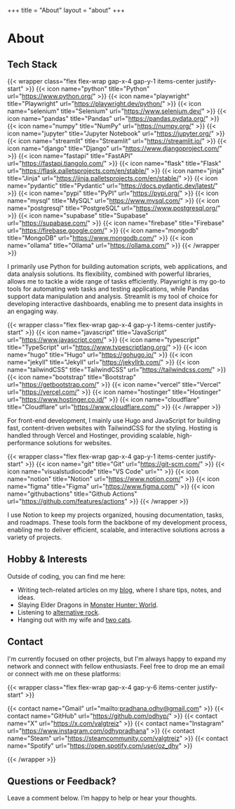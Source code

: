 +++
title = "About"
layout = "about"
+++

# About

## Tech Stack

{{< wrapper class="flex flex-wrap gap-x-4 gap-y-1 items-center justify-start" >}}
{{< icon name="python" title="Python" url="https://www.python.org/" >}}
{{< icon name="playwright" title="Playwright" url="https://playwright.dev/python/" >}}
{{< icon name="selenium" title="Selenium" url="https://www.selenium.dev/" >}}
{{< icon name="pandas" title="Pandas" url="https://pandas.pydata.org/" >}}
{{< icon name="numpy" title="NumPy" url="https://numpy.org/" >}}
{{< icon name="jupyter" title="Jupyter Notebook" url="https://jupyter.org/" >}}
{{< icon name="streamlit" title="Streamlit" url="https://streamlit.io/" >}}
{{< icon name="django" title="Django" url="https://www.djangoproject.com/" >}}
{{< icon name="fastapi" title="FastAPI" url="https://fastapi.tiangolo.com/" >}}
{{< icon name="flask" title="Flask" url="https://flask.palletsprojects.com/en/stable/" >}}
{{< icon name="jinja" title="Jinja" url="https://jinja.palletsprojects.com/en/stable/" >}}
{{< icon name="pydantic" title="Pydantic" url="https://docs.pydantic.dev/latest/" >}}
{{< icon name="pypi" title="PyPI" url="https://pypi.org/" >}}
{{< icon name="mysql" title="MySQL" url="https://www.mysql.com/" >}}
{{< icon name="postgresql" title="PostgreSQL" url="https://www.postgresql.org/" >}}
{{< icon name="supabase" title="Supabase" url="https://supabase.com/" >}}
{{< icon name="firebase" title="Firebase" url="https://firebase.google.com/" >}}
{{< icon name="mongodb" title="MongoDB" url="https://www.mongodb.com/" >}}
{{< icon name="ollama" title="Ollama" url="https://ollama.com/" >}}
{{< /wrapper >}}

I primarily use Python for building automation scripts, web applications, and data analysis solutions. Its flexibility, combined with powerful libraries, allows me to tackle a wide range of tasks efficiently. Playwright is my go-to tools for automating web tasks and testing applications, while Pandas support data manipulation and analysis. Streamlit is my tool of choice for developing interactive dashboards, enabling me to present data insights in an engaging way.

{{< wrapper class="flex flex-wrap gap-x-4 gap-y-1 items-center justify-start" >}}
{{< icon name="javascript" title="JavaScript" url="https://www.javascript.com/" >}}
{{< icon name="typescript" title="TypeScript" url="https://www.typescriptlang.org/" >}}
{{< icon name="hugo" title="Hugo" url="https://gohugo.io/" >}}
{{< icon name="jekyll" title="Jekyll" url="https://jekyllrb.com/" >}}
{{< icon name="tailwindCSS" title="TailwindCSS" url="https://tailwindcss.com/" >}}
{{< icon name="bootstrap" title="Bootstrap" url="https://getbootstrap.com/" >}}
{{< icon name="vercel" title="Vercel" url="https://vercel.com/" >}}
{{< icon name="hostinger" title="Hostinger" url="https://www.hostinger.co.id/" >}}
{{< icon name="cloudflare" title="Cloudflare" url="https://www.cloudflare.com/" >}}
{{< /wrapper >}}

For front-end development, I mainly use Hugo and JavaScript for building fast, content-driven websites with TailwindCSS for the styling. Hosting is handled through Vercel and Hostinger, providing scalable, high-performance solutions for websites.

{{< wrapper class="flex flex-wrap gap-x-4 gap-y-1 items-center justify-start" >}}
{{< icon name="git" title="Git" url="https://git-scm.com/" >}}
{{< icon name="visualstudiocode" title="VS Code" url="" >}}
{{< icon name="notion" title="Notion" url="https://www.notion.com/" >}}
{{< icon name="figma" title="Figma" url="https://www.figma.com/" >}}
{{< icon name="githubactions" title="Github Actions" url="https://github.com/features/actions" >}}
{{< /wrapper >}}

I use Notion to keep my projects organized, housing documentation, tasks, and roadmaps. These tools form the backbone of my development process, enabling me to deliver efficient, scalable, and interactive solutions across a variety of projects.

## Hobby & Interests

Outside of coding, you can find me here:

- Writing tech-related articles on my [blog], where I share tips, notes, and ideas.
- Slaying Elder Dragons in [Monster Hunter: World].
- Listening to [alternative rock].
- Hanging out with my wife and [two cats].

[blog]: /blog
[Monster Hunter: World]: https://www.monsterhunter.com/world/
[alternative rock]: https://open.spotify.com/playlist/37i9dQZF1DX9GRpeH4CL0S
[two cats]: https://www.instagram.com/tuna_thekitty/

## Contact

I'm currently focused on other projects, but I'm always happy to expand my network and connect with fellow enthusiasts. Feel free to drop me an email or connect with me on these platforms:

{{< wrapper class="flex flex-wrap gap-x-4 gap-y-6 items-center justify-start" >}}

{{< contact name="Gmail" url="mailto:pradhana.odhy@gmail.com" >}}
{{< contact name="GitHub" url="https://github.com/odhyp/" >}}
{{< contact name="X" url="https://x.com/valgtreiz" >}}
{{< contact name="Instagram" url="https://www.instagram.com/odhypradhana" >}}
{{< contact name="Steam" url="https://steamcommunity.com/valgtreiz" >}}
{{< contact name="Spotify" url="https://open.spotify.com/user/oz_dhy" >}}

{{< /wrapper >}}

## Questions or Feedback?

Leave a comment below. I’m happy to help or hear your thoughts.
